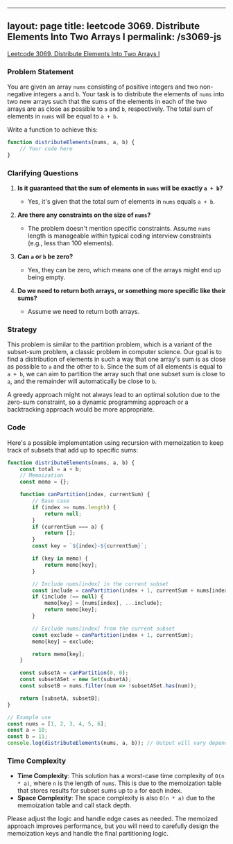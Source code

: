 
---
layout: page
title: leetcode 3069. Distribute Elements Into Two Arrays I
permalink: /s3069-js
---
[Leetcode 3069. Distribute Elements Into Two Arrays I](https://algoadvance.github.io/algoadvance/l3069)
### Problem Statement

You are given an array `nums` consisting of positive integers and two non-negative integers `a` and `b`. Your task is to distribute the elements of `nums` into two new arrays such that the sums of the elements in each of the two arrays are as close as possible to `a` and `b`, respectively. The total sum of elements in `nums` will be equal to `a + b`.

Write a function to achieve this:

```javascript
function distributeElements(nums, a, b) {
    // Your code here
}
```

### Clarifying Questions

1. **Is it guaranteed that the sum of elements in `nums` will be exactly `a + b`?**
   - Yes, it's given that the total sum of elements in `nums` equals `a + b`.

2. **Are there any constraints on the size of `nums`?**
   - The problem doesn't mention specific constraints. Assume `nums` length is manageable within typical coding interview constraints (e.g., less than 100 elements).

3. **Can `a` or `b` be zero?**
   - Yes, they can be zero, which means one of the arrays might end up being empty.

4. **Do we need to return both arrays, or something more specific like their sums?**
   - Assume we need to return both arrays.

### Strategy

This problem is similar to the partition problem, which is a variant of the subset-sum problem, a classic problem in computer science. Our goal is to find a distribution of elements in such a way that one array's sum is as close as possible to `a` and the other to `b`. Since the sum of all elements is equal to `a + b`, we can aim to partition the array such that one subset sum is close to `a`, and the remainder will automatically be close to `b`.

A greedy approach might not always lead to an optimal solution due to the zero-sum constraint, so a dynamic programming approach or a backtracking approach would be more appropriate.

### Code

Here's a possible implementation using recursion with memoization to keep track of subsets that add up to specific sums:

```javascript
function distributeElements(nums, a, b) {
    const total = a + b;
    // Memoization
    const memo = {};

    function canPartition(index, currentSum) {
        // Base case
        if (index >= nums.length) {
            return null;
        }
        if (currentSum === a) {
            return [];
        }
        const key = `${index}-${currentSum}`;

        if (key in memo) {
            return memo[key];
        }

        // Include nums[index] in the current subset
        const include = canPartition(index + 1, currentSum + nums[index]);
        if (include !== null) {
            memo[key] = [nums[index], ...include];
            return memo[key];
        }

        // Exclude nums[index] from the current subset
        const exclude = canPartition(index + 1, currentSum);
        memo[key] = exclude;

        return memo[key];
    }

    const subsetA = canPartition(0, 0);
    const subsetASet = new Set(subsetA);
    const subsetB = nums.filter(num => !subsetASet.has(num));

    return [subsetA, subsetB];
}

// Example use
const nums = [1, 2, 3, 4, 5, 6];
const a = 10;
const b = 11;
console.log(distributeElements(nums, a, b)); // Output will vary depending if there is a feasible partition.
```

### Time Complexity

- **Time Complexity**: This solution has a worst-case time complexity of `O(n * a)`, where `n` is the length of `nums`. This is due to the memoization table that stores results for subset sums up to `a` for each index.
- **Space Complexity**: The space complexity is also `O(n * a)` due to the memoization table and call stack depth.

Please adjust the logic and handle edge cases as needed. The memoized approach improves performance, but you will need to carefully design the memoization keys and handle the final partitioning logic.